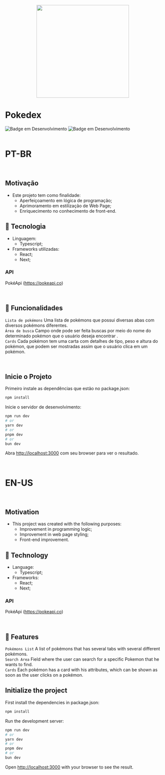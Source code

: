 <p align="center">
  <img src="https://static.wikia.nocookie.net/pokepediabr/images/3/38/Pok%C3%A9dex_Kanto.png/revision/latest?cb=20131224014121&path-prefix=pt-br" width=300>
</p>

# Pokedex
![Badge em Desenvolvimento](http://img.shields.io/static/v1?label=STATUS&message=CONCLUIDO&color=GREEN&style=for-the-badge)
![Badge em Desenvolvimento](http://img.shields.io/static/v1?label=STATUS&message=COMPLETED&color=GREEN&style=for-the-badge)
<br />
<br />
# PT-BR

<br />

## Motivação
- Este projeto tem como finalidade:
  - Aperfeiçoamento em lógica de programação;
  - Aprimoramento em estilização de Web Page;
  - Enriquecimento no conhecimento de front-end.

## 🧰 Tecnologia
- Linguagem:
  - Typescript;
- Frameworks utilizadas:
  - React;
  - Next; 

### API
PokéApi (https://pokeapi.co)

<br />

## 🔨 Funcionalidades
`Lista de pokémons` Uma lista de pokémons que possui diversas abas com diversos pokémons diferentes.<br />
`Área de busca` Campo onde pode ser feita buscas por meio do nome do determinado pokémon que o usuário deseja encontrar .<br />
`Cards` Cada pokémon tem uma carta com detalhes de tipo, peso e altura do pokémon, que podem ser mostradas assim que o usuário clica em um pokémon.

<br />

## Inicie o Projeto

Primeiro instale as dependências que estão no package.json:

```bash
npm install
```

Inicie o servidor de desenvolvimento:

```bash
npm run dev
# or
yarn dev
# or
pnpm dev
# or
bun dev
```

Abra [http://localhost:3000](http://localhost:3000) com seu browser para ver o resultado.

<br />

# EN-US

<br />

## Motivation
- This project was created with the following purposes:
  - Improvement in programming logic;
  - Improvement in web page styling;
  - Front-end improvement.

## 🧰 Technology

- Language:
  - Typescript;
- Frameworks:
  - React;
  - Next;

### API
PokéApi (https://pokeapi.co)

<br />

## 🔨 Features
`Pokémons List` A list of pokémons that has several tabs with several different pokémons.<br />
`Search Area` Field where the user can search for a specific Pokemon that he wants to find.<br />
`Cards` Each pokémon has a card with his attributes, which can be shown as soon as the user clicks on a pokémon.

## Initialize the project

First install the dependencies in package.json:

```bash
npm install
```

Run the development server:

```bash
npm run dev
# or
yarn dev
# or
pnpm dev
# or
bun dev
```

Open [http://localhost:3000](http://localhost:3000) with your browser to see the result.
